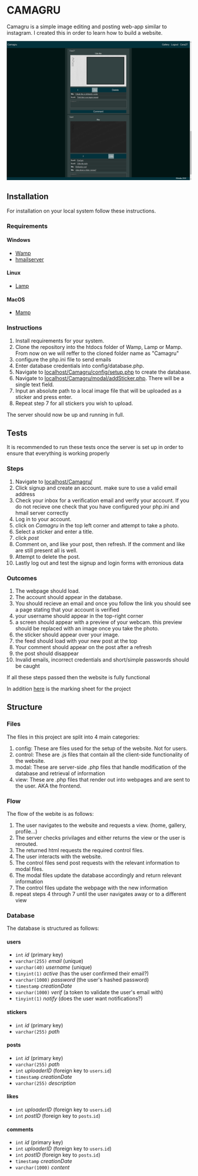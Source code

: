 # CAMAGRU

Camagru is a simple image editing and posting web-app similar to instagram. I created this in order to learn how to build a website.

![preview]

## Installation
For installation on your local system follow these instructions.
### Requirements
#### Windows
* [Wamp]
* [hmailserver]
#### Linux
* [Lamp]
#### MacOS
* [Mamp]
  
### Instructions
1. Install requirements for your system.
2. Clone the repository into the htdocs folder of Wamp, Lamp or Mamp. From now on we will reffer to the cloned folder name as "Camagru"
3. configure the php.ini file to send emails
4. Enter database credentials into config/database.php.
5. Navigate to [localhost/Camagru/config/setup.php](http://localhost/Camagru/config/setup.php) to create the database.
6. Navigate to [localhost/Camagru/modal/addSticker.php](http://localhost/Camagru/modal/addSticker.php). There will be a single text field.
7. Input an absolute path to a local image file that will be uploaded as a sticker and press enter.
8. Repeat step 7 for all stickers you wish to upload.

The server should now be up and running in full.

## Tests
It is recommended to run these tests once the server is set up in order to ensure that everything is working properly

### Steps
1. Navigate to [localhost/Camagru/](http://localhost/Camagru/)
2. Click signup and create an account. make sure to use a valid email address
3. Check your inbox for a verification email and verify your account. If you do not recieve one check that you have configured your php.ini and hmail server correctly
4. Log in to your account.
5. click on *Camagru* in the top left corner and attempt to take a photo.
6. Select a sticker and enter a title.
7. click *post*
8. Comment on, and like your post, then refresh. If the comment and like are still present all is well.
9. Attempt to delete the post.
10. Lastly log out and test the signup and login forms with erronious data

### Outcomes
1. The webpage should load.
2. The account should appear in the database.
3. You should recieve an email and once you follow the link you should see a page stating that your account is verified
4. your username should appear in the top-right corner
5. a screen should appear with a preview of your webcam. this preview should be replaced with an image once you take the photo.
6. the sticker should appear over your image.
7. the feed should load with your new post at the top
8. Your comment should appear on the post after a refresh
9. the post should disappear
10. Invalid emails, incorrect credentials and short/simple passwords should be caught

If all these steps passed then the website is fully functional

In addition [here](https://github.com/wethinkcode-students/corrections_42_curriculum/blob/master/camagru.markingsheet.pdf) is the marking sheet for the project

## Structure

### Files
The files in this project are split into 4 main categories:
1. config: These are files used for the setup of the website. Not for users.
2. control: These are .js files that contain all the client-side functionality of the website.
3. modal: These are server-side .php files that handle modification of the database and retrieval of information
4. view: These are .php files that render out into webpages and are sent to the user. AKA the frontend.

### Flow
The flow of the webite is as follows:

1. The user navigates to the website and requests a view. (home, gallery, profile...)
2. The server checks privilages and either returns the view or the user is rerouted.
3. The returned html requests the required control files.
4. The user interacts with the website.
5. The control files send post requests with the relevant information to modal files.
6. The modal files update the database accordingly and return relevant information
7. The control files update the webpage with the new information
8. repeat steps 4 through 7 until the user navigates away or to a different view

### Database
The database is structured as follows:

#### users
* `int` *id* (primary key)
* `varchar(255)` *email* (unique)
* `varchar(40)` *username* (unique)
* `tinyint(1)` *active* (has the user confirmed their email?)
* `varchar(1000)` *password* (the user's hashed password)
* `timestamp` *creationDate*
* `varchar(1000)` *verif* (a token to validate the user's email with)
* `tinyint(1)` *notify* (does the user want notifications?)

#### stickers
* `int` *id* (primary key)
* `varchar(255)` *path*

#### posts
* `int` *id* (primary key)
* `varchar(255)` *path*
* `int` *uploaderID* (foreign key to `users`.`id`)
* `timestamp` *creationDate*
* `varchar(255)` *description*

#### likes
* `int` *uploaderID* (foreign key to `users`.`id`)
* `int` *postID* (foreign key to `posts`.`id`)

#### comments
* `int` *id* (primary key)
* `int` *uploaderID* (foreign key to `users`.`id`)
* `int` *postID* (foreign key to `posts`.`id`)
* `timestamp` *creationDate*
* `varchar(1000)` *content*


[preview]: ./Preview/Preview.png
[lamp]: https://bitnami.com/stack/lamp
[wamp]: https://bitnami.com/stack/wamp
[mamp]: https://bitnami.com/stack/mamp
[Hmailserver]: https://www.hmailserver.com/